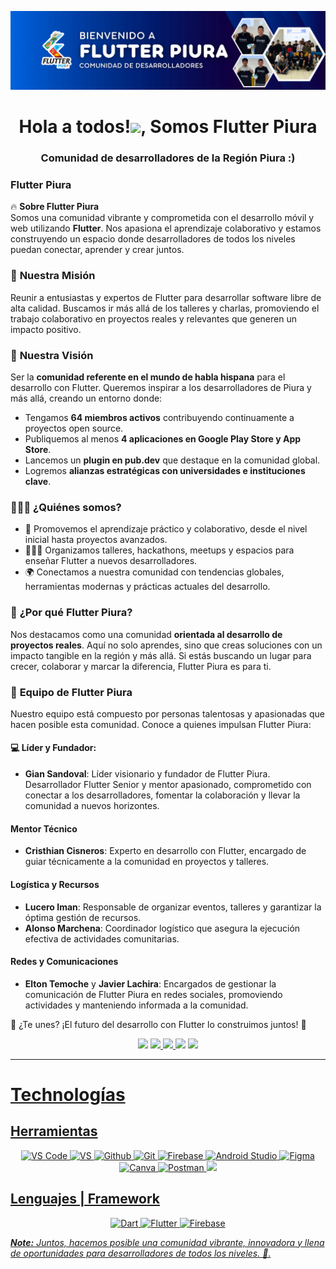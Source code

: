 ![GitHub Header](banner.png)

<h1 align="center">Hola a todos!<img src="https://emoji.gg/assets/emoji/wavegif_1860.gif" width="30px">, Somos Flutter Piura</h1>
<h3 align="center">Comunidad de desarrolladores de la Región Piura :) </h3>

### Flutter Piura  

🔥 **Sobre Flutter Piura**  
Somos una comunidad vibrante y comprometida con el desarrollo móvil y web utilizando **Flutter**. Nos apasiona el aprendizaje colaborativo y estamos construyendo un espacio donde desarrolladores de todos los niveles puedan conectar, aprender y crear juntos.  

### 🌟 **Nuestra Misión**  
Reunir a entusiastas y expertos de Flutter para desarrollar software libre de alta calidad. Buscamos ir más allá de los talleres y charlas, promoviendo el trabajo colaborativo en proyectos reales y relevantes que generen un impacto positivo.  

### 🚀 **Nuestra Visión**  
Ser la **comunidad referente en el mundo de habla hispana** para el desarrollo con Flutter. Queremos inspirar a los desarrolladores de Piura y más allá, creando un entorno donde:  
- Tengamos **64 miembros activos** contribuyendo continuamente a proyectos open source.  
- Publiquemos al menos **4 aplicaciones en Google Play Store y App Store**.  
- Lancemos un **plugin en pub.dev** que destaque en la comunidad global.  
- Logremos **alianzas estratégicas con universidades e instituciones clave**.  

### 👨🏻‍💻 **¿Quiénes somos?**  
- 🌱 Promovemos el aprendizaje práctico y colaborativo, desde el nivel inicial hasta proyectos avanzados.  
- 🧑🏻‍🏫 Organizamos talleres, hackathons, meetups y espacios para enseñar Flutter a nuevos desarrolladores.  
- 🌍 Conectamos a nuestra comunidad con tendencias globales, herramientas modernas y prácticas actuales del desarrollo.  

### 🎯 **¿Por qué Flutter Piura?**  
Nos destacamos como una comunidad **orientada al desarrollo de proyectos reales**. Aquí no solo aprendes, sino que creas soluciones con un impacto tangible en la región y más allá. Si estás buscando un lugar para crecer, colaborar y marcar la diferencia, Flutter Piura es para ti.  

### 🌟 **Equipo de Flutter Piura**  

Nuestro equipo está compuesto por personas talentosas y apasionadas que hacen posible esta comunidad. Conoce a quienes impulsan Flutter Piura: 

#### 💻 **Líder y Fundador**:
- **Gian Sandoval**:  Líder visionario y fundador de Flutter Piura. Desarrollador Flutter Senior y mentor apasionado, comprometido con conectar a los desarrolladores, fomentar la colaboración y llevar la comunidad a nuevos horizontes.

#### **Mentor Técnico**  
- **Cristhian Cisneros**: Experto en desarrollo con Flutter, encargado de guiar técnicamente a la comunidad en proyectos y talleres.  

#### **Logística y Recursos**  
- **Lucero Iman**: Responsable de organizar eventos, talleres y garantizar la óptima gestión de recursos.  
- **Alonso Marchena**: Coordinador logístico que asegura la ejecución efectiva de actividades comunitarias.  

#### **Redes y Comunicaciones**  
- **Elton Temoche** y **Javier Lachira**: Encargados de gestionar la comunicación de Flutter Piura en redes sociales, promoviendo actividades y manteniendo informada a la comunidad.  
  

💬 ¿Te unes? ¡El futuro del desarrollo con Flutter lo construimos juntos! 🎉  

<!--Social Media-->  
<div align="center"> 
<a href="https://www.tiktok.com/@flutterpiura?lang=es" target="_blank"><img src="https://img.shields.io/badge/TikTok-000?style=for-the-badge&logo=tiktok&logoColor=white" ></a>
 <a href="https://www.instagram.com/flutterpiura/" target="_blank"><img src="https://img.shields.io/badge/-Instagram-%23E4405F?style=for-the-badge&logo=instagram&logoColor=white"</a> 
 <a href="https://www.linkedin.com/groups/13051956" target="_blank"><img src="https://img.shields.io/badge/LinkedIn-0077B5?style=for-the-badge&logo=linkedin&logoColor=white"</a> 
<a  href="https://mail.google.com/mail/u/0/?fs=1&tf=cm&source=mailto&to=flutterpiura@gmail.com"  target="_blank"><img  src="https://img.shields.io/badge/-Email-D02929?style=for-the-badge&logo=gmail&logoColor=white"></a>
<a href="https://www.facebook.com/share/1XmhgrQA3p/" target="_blank"><img src="https://img.shields.io/badge/Facebook-0077B5?style=for-the-badge&logo=Facebook&logoColor=white"</a> 
 </div>


<hr>
<h1 align="left">Technologías</h1>
<h2 align="left">Herramientas</h2>
<p align="center">
  <img src="https://img.shields.io/badge/Visual%20Studio%20Code-0078d7.svg?style=for-the-badge&logo=visual-studio-code&logoColor=white)" alt="VS Code">
  <img src="https://img.shields.io/badge/Visual%20Studio-5C2D91.svg?style=for-the-badge&logo=visual-studio&logoColor=white" alt="VS">
  <img src="https://img.shields.io/badge/github-%23121011.svg?style=for-the-badge&logo=github&logoColor=white" alt="Github">
  <img src="https://img.shields.io/badge/git-%23F05033.svg?style=for-the-badge&logo=git&logoColor=white" alt="Git">
  <img src="https://img.shields.io/badge/Firebase-DD2C00?style=for-the-badge&logo=Firebase&logoColor=white" alt="Firebase">
  <img src="https://img.shields.io/badge/Android%20Studio-3DDC84.svg?style=for-the-badge&logo=android-studio&logoColor=white" alt="Android Studio">
  <img src="https://img.shields.io/badge/figma-%23F24E1E.svg?style=for-the-badge&logo=figma&logoColor=white" alt="Figma">
  <img src="https://img.shields.io/badge/Canva-%2300C4CC.svg?style=for-the-badge&logo=Canva&logoColor=white" alt="Canva">
  <img src="https://img.shields.io/badge/Postman-FF6C37?style=for-the-badge&logo=postman&logoColor=white" alt="Postman">
  <img src="https://img.shields.io/badge/GoogleCloud-%234285F4.svg?style=for-the-badge&logo=google-cloud&logoColor=white">

</p>
<h2 align="left">Lenguajes | Framework </h2>


<p align="center">
 

  <img src="https://img.shields.io/badge/Dart-0175C2?style=for-the-badge&logo=dart&logoColor=white" alt="Dart">
  <img src="https://img.shields.io/badge/Flutter-%2302569B.svg?style=for-the-badge&logo=Flutter&logoColor=white" alt="Flutter">
  <img src="https://img.shields.io/badge/firebase-FFCA28?style=for-the-badge&logo=firebase&logoColor=white" alt="Firebase">
</p>


<i><b>Note:</b> Juntos, hacemos posible una comunidad vibrante, innovadora y llena de oportunidades para desarrolladores de todos los niveles. 🚀.</i>





